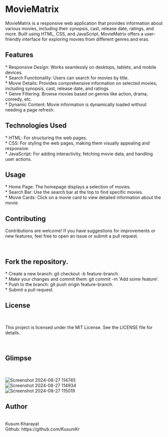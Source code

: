 # MovieMatrix

<p>MovieMatrix is a responsive web application that provides information about various movies, including their synopsis, cast, release date, ratings, and more. Built using HTML, CSS, and JavaScript, MovieMatrix offers a user-friendly interface for exploring movies from different genres and eras.</p>

<h2>Features</h2>
* Responsive Design: Works seamlessly on desktops, tablets, and mobile devices.
<br>
* Search Functionality: Users can search for movies by title.
<br>
* Movie Details: Provides comprehensive information on selected movies, including synopsis, cast, release date, and ratings.
<br>
* Genre Filtering: Browse movies based on genres like action, drama, comedy, etc.
<br>
* Dynamic Content: Movie information is dynamically loaded without needing a page refresh.
<br>
<h2>Technologies Used</h2>
* HTML: For structuring the web pages.
<br>
* CSS: For styling the web pages, making them visually appealing and responsive.
<br>
* JavaScript: For adding interactivity, fetching movie data, and handling user actions.
<br>
<h2>Usage</h2>
* Home Page: The homepage displays a selection of movies.
<br>
* Search Bar: Use the search bar at the top to find specific movies.
<br>
* Movie Cards: Click on a movie card to view detailed information about the movie.
<br>

<h2>Contributing</h2>
<p>Contributions are welcome! If you have suggestions for improvements or new features, feel free to open an issue or submit a pull request.</p>
<br>
<h2>Fork the repository.</h2>
* Create a new branch: git checkout -b feature-branch.
<br>
* Make your changes and commit them: git commit -m 'Add some feature'.
<br>
* Push to the branch: git push origin feature-branch.
<br>
* Submit a pull request.
<br>

<h2>License</h2>
<br>
<p>This project is licensed under the MIT License. See the LICENSE file for details.</p>
<br>
<h2>Glimpse</h2>
<br>

![Screenshot 2024-08-27 114745](https://github.com/user-attachments/assets/ab28284b-7f51-4766-9fae-f6a01e717e93)
<br>
![Screenshot 2024-08-27 114934](https://github.com/user-attachments/assets/b39c5a64-2e41-4517-a153-07e6df872134)
<br>
![Screenshot 2024-08-27 115019](https://github.com/user-attachments/assets/f2d8512d-f4fa-4175-a2d8-7a8ed9da519a)
<br>

<h2>Author</h2>
<br>
Kusum Kharayat
<br>
Github: https://github.com/KusumKr



